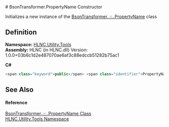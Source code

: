 ﻿<document xml:space="preserve">
<file name="M_HLNC_Utility_Tools_BsonTransformer_PropertyName__ctor" /># BsonTransformer.PropertyName Constructor<span id="PageHeader"> </span>


Initializes a new instance of the <a href="T_HLNC_Utility_Tools_BsonTransformer_PropertyName">BsonTransformer<span class="languageSpecificText"><span class="cs">.</span><span class="vb">.</span><span class="cpp">::</span><span class="nu">.</span><span class="fs">.</span></span>PropertyName</a> class

<SectionTitle xml:space="preserve">

## Definition
</SectionTitle>**Namespace:** <a href="N_HLNC_Utility_Tools">HLNC.Utility.Tools</a>  
**Assembly:** HLNC (in HLNC.dll) Version: 1.0.0+03b6c1d2e487070ae6af3c88edccb51282b75ac1

**C#**
``` C#
<span class="keyword">public</span> <span class="identifier">PropertyName</span>()
```

<SectionTitle xml:space="preserve">

## See Also
<span id="seeAlso"> </span></SectionTitle><SectionTitle xml:space="preserve">

#### Reference
</SectionTitle><a href="T_HLNC_Utility_Tools_BsonTransformer_PropertyName">BsonTransformer<span class="languageSpecificText"><span class="cs">.</span><span class="vb">.</span><span class="cpp">::</span><span class="nu">.</span><span class="fs">.</span></span>PropertyName Class</a>  
<a href="N_HLNC_Utility_Tools">HLNC.Utility.Tools Namespace</a>  
</document>